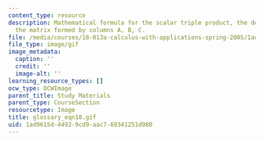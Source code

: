 ```yaml
---
content_type: resource
description: Mathematical formula for the scalar triple product, the determinant of
  the matrix formed by columns A, B, C.
file: /media/courses/18-013a-calculus-with-applications-spring-2005/1ad9615d44929cd9aac769341251d980_glossary_eqn18.gif
file_type: image/gif
image_metadata:
  caption: ''
  credit: ''
  image-alt: ''
learning_resource_types: []
ocw_type: OCWImage
parent_title: Study Materials
parent_type: CourseSection
resourcetype: Image
title: glossary_eqn18.gif
uid: 1ad9615d-4492-9cd9-aac7-69341251d980
---
```

